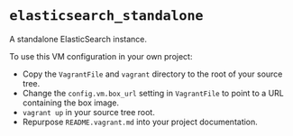 `elasticsearch_standalone`
==========================

A standalone ElasticSearch instance.

To use this VM configuration in your own project:

* Copy the `VagrantFile` and `vagrant` directory to the root of your source
  tree.
* Change the `config.vm.box_url` setting in `VagrantFile` to point to a URL
  containing the box image.
* `vagrant up` in your source tree root.
* Repurpose `README.vagrant.md` into your project documentation.
